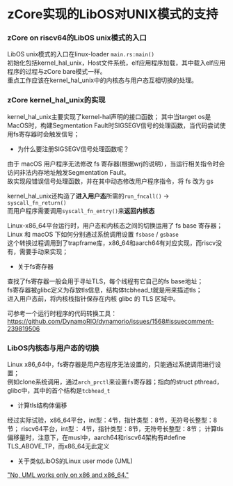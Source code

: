# zCore实现的LibOS对UNIX模式的支持

### zCore on riscv64的LibOS unix模式的入口
LibOS unix模式的入口在linux-loader `main.rs:main()` <br>
初始化包括kernel_hal_unix，Host文件系统，elf应用程序加载，其中载入elf应用程序的过程与zCore bare模式一样。<br>
重点工作应该在kernel_hal_unix中的内核态与用户态互相切换的处理。

### zCore kernel_hal_unix的实现
kernel_hal_unix主要实现了kernel-hal声明的接口函数； 其中当target os是MacOS时，构建Segmentation Fault时SIGSEGV信号的处理函数，当代码尝试使用fs寄存器时会触发信号； 

* 为什么要注册SIGSEGV信号处理函数呢？ 

由于 macOS 用户程序无法修改 fs 寄存器(根据wrj的说明），当运行相关指令时会访问非法内存地址触发Segmentation Fault。<br>
故实现段错误信号处理函数，并在其中动态修改用户程序指令，将 fs 改为 gs <br>

kernel_hal_unix还构造了**进入用户态**所需的`run_fncall()` -> `syscall_fn_return()`<br>
而用户程序需要调用`syscall_fn_entry()`来**返回内核态** <br>

Linux-x86_64平台运行时，用户态和内核态之间的切换运用了 fs base 寄存器；<br>
Linux 和 macOS 下如何分别通过系统调用设置 `fsbase` / `gsbase` <br>
这个转换过程调用到了trapframe库，x86_64和aarch64有对应实现，而riscv没有，需要手动来实现；

* 关于fs寄存器 

查找了fs寄存器一般会用于寻址TLS，每个线程有它自己的fs base地址；<br>
fs寄存器被glibc定义为存放tls信息，结构体tcbhead_t就是用来描述tls；<br>
进入用户态前，将内核栈指针保存在内核 glibc 的 TLS 区域中。

可参考一个运行时程序的代码转换工具：https://github.com/DynamoRIO/dynamorio/issues/1568#issuecomment-239819506

### LibOS内核态与用户态的切换

Linux x86_64中，fs寄存器是用户态程序无法设置的，只能通过系统调用进行设置；<br>
例如clone系统调用，通过`arch_prctl`来设置`fs`寄存器；指向的struct pthread，glibc中，其中的首个结构是`tcbhead_t`

* 计算tls结构体偏移

经过实际试验，x86_64平台，int型：4节，指针类型：8节，无符号长整型：8节；
riscv64平台，int型： 4节，指针类型：8节，无符号长整型：8节；
计算tls偏移量时，注意下，在musl中，aarch64和riscv64架构有#define TLS_ABOVE_TP，而x86_64无此定义

* 关于类似LibOS的Linux user mode (UML)

["No, UML works only on x86 and x86_64."](https://sourceforge.net/p/user-mode-linux/mailman/message/32782012/)
